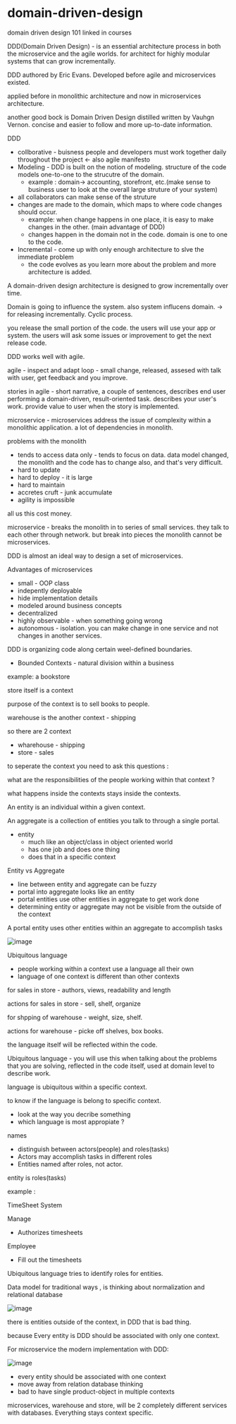 # domain-driven-design
domain driven design 101 linked in courses


DDD(Domain Driven Design) - is an essential architecture process in both the microservice and the agile worlds.
for architect for highly modular systems that can grow incrementally.

DDD authored by Eric Evans. Developed before agile and microservices existed.
 
applied before in monolithic architecture and now in microservices architecture.

another good bock is Domain Driven Design distilled written by Vauhgn Vernon. concise and easier to follow and more up-to-date information.

DDD

* collborative - buisness people and developers must work together daily throughout the project <- also agile manifesto
* Modeling - DDD is built on the notion of modeling. structure of the code models one-to-one to the strucutre of the domain.
    * example : domain-> accounting, storefront, etc.(make sense to business user to look at the overall large struture of your system)
* all collaborators can make sense of the struture
* changes are made to the domain, which maps to where code changes should occur.
    * example: when change happens in one place, it is easy to make changes in the other. (main advantage of DDD)
    * changes happen in the domain not in the code. domain is one to one to the code.
* Incremental - come up with only enough architecture to slve the immediate problem
    * the code evolves as you learn more about the problem and more architecture is added.


A domain-driven design architecture is designed to grow incrementally over time.

Domain is going to influence the system. also system influcens domain. -> for releasing incrementally. Cyclic process.

you release the small portion of the code. the users will use your app or system. the users will ask some issues or improvement to get the next release code. 


DDD works well with agile. 

agile - inspect and adapt loop - small change, released, assesed with talk with user, get feedback and you improve.

stories in agile - short narrative, a couple of sentences, describes end user performing a domain-driven, result-oriented task. describes your user's work. provide value to user when the story is implemented.


microservice - microservices address the issue of complexity within a monolithic application. a lot of dependencies in monolith. 

problems with the monolith 

* tends to access data only - tends to focus on data. data model changed, the monolith and the code has to change also, and that's very difficult.
* hard to update 
* hard to deploy - it is large
* hard to maintain
* accretes cruft - junk accumulate
* agility is impossible

all us this cost money.


microservice - breaks the monolith in to series of small services. they talk to each other through network. but break into pieces the monolith cannot be microservices.

DDD is almost an ideal way to design a set of microservices.

Advantages of microservices 

* small - OOP class
* indepently deployable
* hide implementation details
* modeled around business concepts
* decentralized
* highly observable - when something going wrong
* autonomous - isolation. you can make change in one service and not changes in another services.

DDD is organizing code along certain weel-defined boundaries.

* Bounded Contexts - natural division within a business

example: a bookstore

store itself is a context

purpose of the context is to sell books to people.

warehouse is the another context - shipping 

so there are 2 context

* wharehouse - shipping
* store - sales


to seperate the context you need to ask this questions : 

what are the responsibilities of the people working within that context ?

what happens inside the contexts stays inside the contexts.

An entity is an individual within a given context.

An aggregate is a collection of entities you talk to through a single portal.


* entity
    * much like an object/class in object oriented world
    * has one job and does one thing
    * does that in a specific context


Entity vs Aggregate

* line between entity and aggregate can be fuzzy
* portal into aggregate looks like an entity
* portal entities use other entities in aggregate to get work done
* determining entity or aggregate may not be visible from the outside of the context


A portal entity uses other entities within an aggregate to accomplish tasks

![image](https://user-images.githubusercontent.com/73188710/168500598-5f9a6a0c-a17a-4add-a8cf-c499f3f98179.png)


Ubiquitous language

* people working within a context use a language all their own
* language of one context is different than other contexts

for sales in store - authors, views, readability and length

actions for sales in store - sell, shelf, organize

for shpping of warehouse - weight, size, shelf.

actions for warehouse - picke off shelves, box books.

the language itself will be reflected within the code.

Ubiquitous language - you will use this when talking about the problems that you are solving, reflected in the code itself, used at domain level to describe work. 

language is ubiquitous within a specific context.

to know if the language is belong to specific context.

* look at the way you decribe something
* which language is most appropiate ?

names

* distinguish between actors(people) and roles(tasks)
* Actors may accomplish tasks in different roles
* Entities named after roles, not actor.

entity is roles(tasks)

example : 

TimeSheet System


Manage 

* Authorizes timesheets

Employee

* Fill out the timesheets


Ubiquitous language tries to identify roles for entities. 



Data model for traditional ways , is thinking about normalization and relational database

![image](https://user-images.githubusercontent.com/73188710/168501227-53bc9f30-4e43-425a-8c95-ca205287cfe7.png)

there is entities outside of the context, in DDD that is bad thing.

because Every entity is DDD should be associated with only one context.

 
For microservice the modern implementation with DDD: 

![image](https://user-images.githubusercontent.com/73188710/168501450-e324359a-c70a-46b9-a2f5-68748391e26d.png)

* every entity should be associated with one context
* move away from relation database thinking
* bad to have single product-object in multiple contexts

microservices, warehouse and store, will be 2 completely different services with databases. 
Everything stays context specific.




























